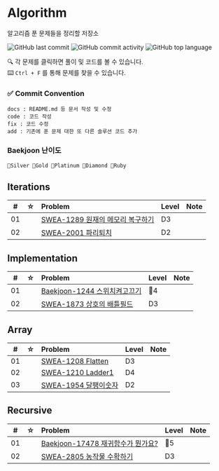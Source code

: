 # Algorithm
알고리즘 푼 문제들을 정리할 저장소

![GitHub last commit](https://img.shields.io/github/last-commit/MoonGaNae/Algorithm)
![GitHub commit activity](https://img.shields.io/github/commit-activity/m/MoonGaNae/Algorithm)
![GitHub top language](https://img.shields.io/github/languages/top/MoonGaNae/Algorithm?color=yellow&logo=Java)

🔍 각 문제를 클릭하면 풀이 및 코드를 볼 수 있습니다.  
⌨️ `Ctrl + F` 를 통해 문제를 찾을 수 있습니다.

### ✅ Commit Convention
```
docs : README.md 등 문서 작성 및 수정
code : 코드 작성
fix : 코드 수정
add : 기존에 푼 문제 대한 또 다른 솔루션 코드 추가
```

### Baekjoon 난이도
```
💜Silver 💛Gold 💚Platinum 💙Diamond 🖤Ruby 
```

## Iterations

|  #  |  ☆  | Problem                                                  | Level | Note |
| :-: | :-: | :------------------------------------------------------- | :--- | :--- |
| 01  |     | [SWEA-1289 원재의 메모리 복구하기](./src/Iteration/SWEA-1289) |   D3   |      |
| 02  |     | [SWEA-2001 파리퇴치](./src/Iteration/swea-2001) |   D2   |      |

## Implementation

|  #  |  ☆  | Problem                                                | Level | Note |
| :-: | :-: | :----------------------------------------------------- | :--- | :--- |
| 01  |     | [Baekjoon-1244 스위치켜고끄기](./src/Implementation/baekjoon-1244)  |  💜4   |      |
| 02  |     | [SWEA-1873 상호의 배틀필드](./src/Implementation/swea_1873)  |   D3   |      |

## Array
|  #  |  ☆  | Problem                                                | Level | Note |
| :-: | :-: | :----------------------------------------------------- | :--- | :--- |
| 01  |     | [SWEA-1208 Flatten](./src/Implementation/swea-1208)  |   D3   |      |
| 02  |     | [SWEA-1210 Ladder1](./src/Implementation/swea-1210)  |   D4   |      |
| 03  |     | [SWEA-1954 달팽이숫자](./src/Implementation/swea-1954)  |   D2   |      |

## Recursive
|  #  |  ☆  | Problem                                                | Level | Note |
| :-: | :-: | :----------------------------------------------------- | :--- | :--- |
| 01  |     | [Baekjoon-17478 재귀함수가 뭔가요?](./src/Recursive/boj_17478)  | 💜5 |      |
| 02  |     | [SWEA-2805 농작물 수확하기](./src/Recursive/swea_2805)  |   D3   |      |